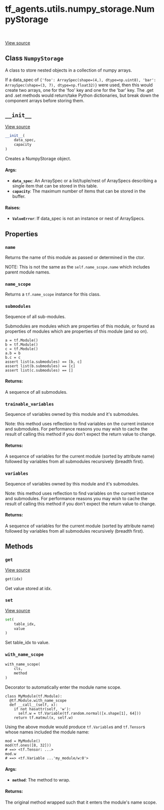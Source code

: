 <div itemscope itemtype="http://developers.google.com/ReferenceObject">
<meta itemprop="name" content="tf_agents.utils.numpy_storage.NumpyStorage" />
<meta itemprop="path" content="Stable" />
<meta itemprop="property" content="name"/>
<meta itemprop="property" content="name_scope"/>
<meta itemprop="property" content="submodules"/>
<meta itemprop="property" content="trainable_variables"/>
<meta itemprop="property" content="variables"/>
<meta itemprop="property" content="__init__"/>
<meta itemprop="property" content="get"/>
<meta itemprop="property" content="set"/>
<meta itemprop="property" content="with_name_scope"/>
</div>

# tf_agents.utils.numpy_storage.NumpyStorage

<table class="tfo-notebook-buttons tfo-api" align="left">
</table>

<a target="_blank" href="https://github.com/tensorflow/agents/tree/master/tf_agents/utils/numpy_storage.py">View
source</a>

## Class `NumpyStorage`

A class to store nested objects in a collection of numpy arrays.



<!-- Placeholder for "Used in" -->

If a data_spec of `{'foo': ArraySpec(shape=(4,), dtype=np.uint8), 'bar':
ArraySpec(shape=(3, 7), dtype=np.float32)}` were used, then this would create
two arrays, one for the 'foo' key and one for the 'bar' key. The .get and
.set methods would return/take Python dictionaries, but break down the
component arrays before storing them.

<h2 id="__init__"><code>__init__</code></h2>

<a target="_blank" href="https://github.com/tensorflow/agents/tree/master/tf_agents/utils/numpy_storage.py">View
source</a>

``` python
__init__(
    data_spec,
    capacity
)
```

Creates a NumpyStorage object.

#### Args:

*   <b>`data_spec`</b>: An ArraySpec or a list/tuple/nest of ArraySpecs
    describing a single item that can be stored in this table.
*   <b>`capacity`</b>: The maximum number of items that can be stored in the
    buffer.

#### Raises:

* <b>`ValueError`</b>: If data_spec is not an instance or nest of ArraySpecs.



## Properties

<h3 id="name"><code>name</code></h3>

Returns the name of this module as passed or determined in the ctor.

NOTE: This is not the same as the `self.name_scope.name` which includes
parent module names.

<h3 id="name_scope"><code>name_scope</code></h3>

Returns a `tf.name_scope` instance for this class.

<h3 id="submodules"><code>submodules</code></h3>

Sequence of all sub-modules.

Submodules are modules which are properties of this module, or found as
properties of modules which are properties of this module (and so on).

```
a = tf.Module()
b = tf.Module()
c = tf.Module()
a.b = b
b.c = c
assert list(a.submodules) == [b, c]
assert list(b.submodules) == [c]
assert list(c.submodules) == []
```

#### Returns:

A sequence of all submodules.

<h3 id="trainable_variables"><code>trainable_variables</code></h3>

Sequence of variables owned by this module and it's submodules.

Note: this method uses reflection to find variables on the current instance
and submodules. For performance reasons you may wish to cache the result
of calling this method if you don't expect the return value to change.

#### Returns:

A sequence of variables for the current module (sorted by attribute
name) followed by variables from all submodules recursively (breadth
first).

<h3 id="variables"><code>variables</code></h3>

Sequence of variables owned by this module and it's submodules.

Note: this method uses reflection to find variables on the current instance
and submodules. For performance reasons you may wish to cache the result
of calling this method if you don't expect the return value to change.

#### Returns:

A sequence of variables for the current module (sorted by attribute
name) followed by variables from all submodules recursively (breadth
first).

## Methods

<h3 id="get"><code>get</code></h3>

<a target="_blank" href="https://github.com/tensorflow/agents/tree/master/tf_agents/utils/numpy_storage.py">View
source</a>

``` python
get(idx)
```

Get value stored at idx.

<h3 id="set"><code>set</code></h3>

<a target="_blank" href="https://github.com/tensorflow/agents/tree/master/tf_agents/utils/numpy_storage.py">View
source</a>

``` python
set(
    table_idx,
    value
)
```

Set table_idx to value.

<h3 id="with_name_scope"><code>with_name_scope</code></h3>

``` python
with_name_scope(
    cls,
    method
)
```

Decorator to automatically enter the module name scope.

```
class MyModule(tf.Module):
  @tf.Module.with_name_scope
  def __call__(self, x):
    if not hasattr(self, 'w'):
      self.w = tf.Variable(tf.random.normal([x.shape[1], 64]))
    return tf.matmul(x, self.w)
```

Using the above module would produce `tf.Variable`s and `tf.Tensor`s whose
names included the module name:

```
mod = MyModule()
mod(tf.ones([8, 32]))
# ==> <tf.Tensor: ...>
mod.w
# ==> <tf.Variable ...'my_module/w:0'>
```

#### Args:

* <b>`method`</b>: The method to wrap.


#### Returns:

The original method wrapped such that it enters the module's name scope.
